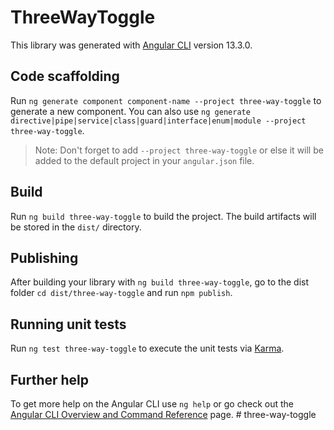# ThreeWayToggle

This library was generated with [Angular CLI](https://github.com/angular/angular-cli) version 13.3.0.

## Code scaffolding

Run `ng generate component component-name --project three-way-toggle` to generate a new component. You can also use `ng generate directive|pipe|service|class|guard|interface|enum|module --project three-way-toggle`.
> Note: Don't forget to add `--project three-way-toggle` or else it will be added to the default project in your `angular.json` file. 

## Build

Run `ng build three-way-toggle` to build the project. The build artifacts will be stored in the `dist/` directory.

## Publishing

After building your library with `ng build three-way-toggle`, go to the dist folder `cd dist/three-way-toggle` and run `npm publish`.

## Running unit tests

Run `ng test three-way-toggle` to execute the unit tests via [Karma](https://karma-runner.github.io).

## Further help

To get more help on the Angular CLI use `ng help` or go check out the [Angular CLI Overview and Command Reference](https://angular.io/cli) page.
#   t h r e e - w a y - t o g g l e  
 